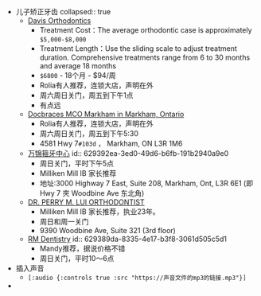 - 儿子矫正牙齿
  collapsed:: true
	- [Davis Orthodontics](https://www.davisortho.ca/treatment-options/braces/)
		- Treatment Cost：The average orthodontic case is approximately `$5,000-$8,000`
		- Treatment Length：Use the sliding scale to adjust treatment duration. Comprehensive treatments range from 6 to 30 months and average 18 months
		- `$6800` - 18个月 -  $94/周
		- Rolia有人推荐，连锁大店，声明在外
		- 周六周日关门，周五到下午1点
		- 有点远
	- [Docbraces MCO Markham in Markham, Ontario](https://docbraces.com/on/locations/mcomarkham#)
		- Rolia有人推荐，连锁大店，声明在外
		- 周六周日关门，周五到下午5:30
		- 4581 Hwy 7`#103d` ， Markham, ON L3R 1M6
	- [万锦箍牙中心](https://markhambraces.com/chinese/)
	  id:: 629392ea-3ed0-49d6-b6fb-191b2940a9e0
		- 周日关门，平时下午5点
		- Milliken Mill IB 家长推荐
		- 地址:3000 Highway 7 East, Suite 208, Markham, Ont, L3R 6E1
		  (即 Hwy 7 夾 Woodbine Ave 东北角)
	- [DR. PERRY M. LUI ORTHODONTIST](https://www.drperryluidentistry.ca/)
		- Milliken Mill IB 家长推荐，执业23年。
		- 周日和周一关门
		- 9390 Woodbine Ave, Suite 321 (3rd floor)
	- [RM Dentistry](https://richmondhilldental.ca/)
	  id:: 629389da-8335-4e17-b3f8-3061d505c5d1
		- Mandy推荐，据说价格不错
		- 周日关门，平时10～6点
- 插入声音
	- `[:audio {:controls true :src "https://声音文件的mp3的链接.mp3"}]`
-